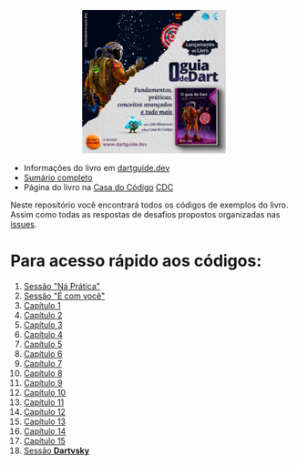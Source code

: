 <p align="center" width="100%">
    <img width="50%" src="https://github.com/JHBitencourt/dart-book/blob/master/website/src/images/promotional_cover_big.png">
</p>



- Informações do livro em [dartguide.dev](http://dartguide.dev)
- [Sumário completo](https://dartguide.dev/table-of-contents/)
- Página do livro na [Casa do Código](https://www.casadocodigo.com.br/products/livro-dart) [CDC](https://ifsergipe-my.sharepoint.com/personal/victor_melo_ifs_edu_br/_layouts/15/onedrive.aspx?login_hint=victor%2Emelo%40ifs%2Eedu%2Ebr&FolderCTID=0x0120003881E0FE7A74174EA620C1D6134E1BD0&id=%2Fpersonal%2Fvictor%5Fmelo%5Fifs%5Fedu%5Fbr%2FDocuments%2FCurso%20e%20Estudos%20%2D%20dev%2FBook%2DcasaDoCodico%2FLivros%20de%20Mobile%2Fo%2Dguia%2Dde%2Ddart%2Dfundamentos%2Dpratica%2Dconceitos%2Davancados%2De%2Dtudo%2Dmais%2Eepub&parent=%2Fpersonal%2Fvictor%5Fmelo%5Fifs%5Fedu%5Fbr%2FDocuments%2FCurso%20e%20Estudos%20%2D%20dev%2FBook%2DcasaDoCodico%2FLivros%20de%20Mobile&parentview=0)

Neste repositório você encontrará todos os códigos de exemplos do livro.
Assim como todas as respostas de desafios propostos organizadas nas [issues](https://github.com/JHBitencourt/dart-book/issues).

# Para acesso rápido aos códigos:

1. [Sessão "Ná Prática"](https://github.com/JHBitencourt/dart-book/tree/master/code/pt_Br/na_pratica)
2. [Sessão "É com você"](https://github.com/JHBitencourt/dart-book/tree/master/code/pt_Br/e_com_voce)
3. [Capítulo 1](https://github.com/JHBitencourt/dart-book/tree/master/code/pt_Br/01_capitulo)
4. [Capítulo 2](https://github.com/JHBitencourt/dart-book/tree/master/code/pt_Br/02_capitulo)
5. [Capítulo 3](https://github.com/JHBitencourt/dart-book/tree/master/code/pt_Br/03_capitulo)
6. [Capítulo 4](https://github.com/JHBitencourt/dart-book/tree/master/code/pt_Br/04_capitulo)
7. [Capítulo 5](https://github.com/JHBitencourt/dart-book/tree/master/code/pt_Br/05_capitulo)
8. [Capítulo 6](https://github.com/JHBitencourt/dart-book/tree/master/code/pt_Br/06_capitulo)
9. [Capítulo 7](https://github.com/JHBitencourt/dart-book/tree/master/code/pt_Br/07_capitulo)
10. [Capítulo 8](https://github.com/JHBitencourt/dart-book/tree/master/code/pt_Br/08_capitulo)
11. [Capítulo 9](https://github.com/JHBitencourt/dart-book/tree/master/code/pt_Br/09_capitulo)
12. [Capítulo 10](https://github.com/JHBitencourt/dart-book/tree/master/code/pt_Br/10_capitulo)
13. [Capítulo 11](https://github.com/JHBitencourt/dart-book/tree/master/code/pt_Br/11_capitulo)
14. [Capítulo 12](https://github.com/JHBitencourt/dart-book/tree/master/code/pt_Br/12_capitulo)
15. [Capítulo 13](https://github.com/JHBitencourt/dart-book/tree/master/code/pt_Br/13_capitulo)
16. [Capítulo 14](https://github.com/JHBitencourt/dart-book/tree/master/code/pt_Br/14_capitulo)
17. [Capítulo 15](https://github.com/JHBitencourt/dart-book/tree/master/code/pt_Br/15_capitulo)
18. [Sessão **Dartvsky**]([code/pt_Br/dartvsky](https://github.com/luanvsky/dart-book/tree/dd887d1048b3d2622d03977597157462768e4cc1/code/pt_Br/dartvsky))

